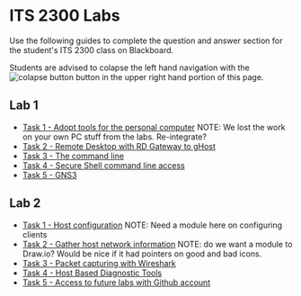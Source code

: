 # ITS 2300 Labs

Use the following guides to complete the question and answer section for the student's ITS 2300 class on Blackboard.

Students are advised to colapse the left hand navigation with the ![colapse button](/images/colapse.png) button in the upper right hand portion of this page.

## Lab 1
- [Task 1 - Adopt tools for the personal computer](1_pc_tools.md)
NOTE: We lost the work on your own PC stuff from the labs.  Re-integrate?
- [Task 2 - Remote Desktop with RD Gateway to gHost](2_remote_desktop.md)
- [Task 3 - The command line](3_command_line.md)
- [Task 4 - Secure Shell command line access](4_ssh.md)
- [Task 5 - GNS3](5_GNS3.md)

## Lab 2
- [Task 1 - Host configuration]()
NOTE: Need a module here on configuring clients
- [Task 2 - Gather host network information](6_network_Information.md)
NOTE: do we want a module to Draw.io?  Would be nice if it had pointers on good and bad icons.
- [Task 3 - Packet capturing with Wireshark](8_wireshark.md)
- [Task 4 - Host Based Diagnostic Tools](7_host_based_diagnostics.md)
- [Task 5 - Access to future labs with Github account](99_github.md)
